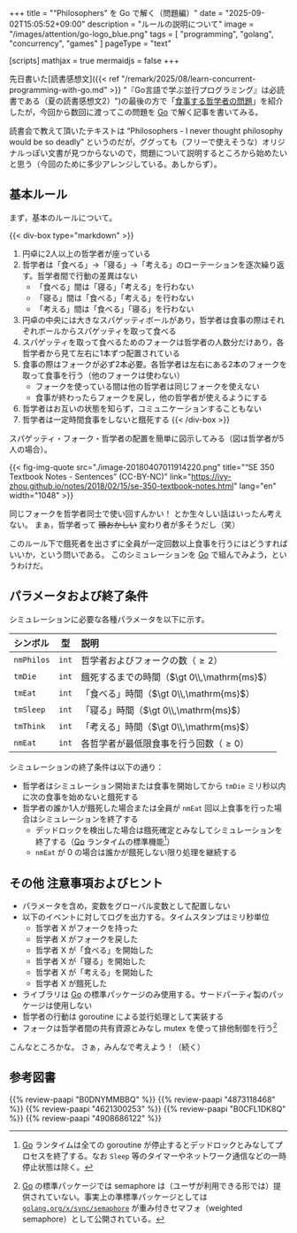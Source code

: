 +++
title = "“Philosophers” を Go で解く（問題編）"
date =  "2025-09-02T15:05:52+09:00"
description = "ルールの説明について"
image = "/images/attention/go-logo_blue.png"
tags = [ "programming", "golang", "concurrency", "games" ]
pageType = "text"

[scripts]
  mathjax = true
  mermaidjs = false
+++

先日書いた[読書感想文]({{< ref "/remark/2025/08/learn-concurrent-programming-with-go.md" >}} "『Go言語で学ぶ並行プログラミング』は必読書である（夏の読書感想文2）")の最後の方で「[食事する哲学者の問題](https://ja.wikipedia.org/wiki/%E9%A3%9F%E4%BA%8B%E3%81%99%E3%82%8B%E5%93%B2%E5%AD%A6%E8%80%85%E3%81%AE%E5%95%8F%E9%A1%8C "食事する哲学者の問題 - Wikipedia")」を紹介したが，今回から数回に渡ってこの問題を [Go] で解く記事を書いてみる。

読書会で教えて頂いたテキストは “Philosophers - I never thought philosophy would be so deadly” というのだが，ググっても（フリーで使えそうな）オリジナルっぽい文書が見つからないので，問題について説明するところから始めたいと思う（今回のために多少アレンジしている。あしからず）。

## 基本ルール

まず，基本のルールについて。

{{< div-box type="markdown" >}}
1. 円卓に2人以上の哲学者が座っている
2. 哲学者は「食べる」→「寝る」→「考える」のローテーションを逐次繰り返す。哲学者間で行動の差異はない
   - 「食べる」間は「寝る」「考える」を行わない
   - 「寝る」間は「食べる」「考える」を行わない
   - 「考える」間は「食べる」「寝る」を行わない
3. 円卓の中央には大きなスパゲッティボールがあり，哲学者は食事の際はそれぞれボールからスパゲッティを取って食べる
4. スパゲッティを取って食べるためのフォークは哲学者の人数分だけあり，各哲学者から見て左右に1本ずつ配置されている
5. 食事の際はフォークが必ず2本必要。各哲学者は左右にある2本のフォークを取って食事を行う（他のフォークは使わない）
   - フォークを使っている間は他の哲学者は同じフォークを使えない
   - 食事が終わったらフォークを戻し，他の哲学者が使えるようにする
6. 哲学者はお互いの状態を知らず，コミュニケーションすることもない
7. 哲学者は一定時間食事をしないと餓死する
{{< /div-box >}}

スパゲッティ・フォーク・哲学者の配置を簡単に図示してみる（図は哲学者が5人の場合）。

{{< fig-img-quote src="./image-20180407011914220.png" title="“SE 350 Textbook Notes - Sentences” (CC-BY-NC)" link="https://ivy-zhou.github.io/notes/2018/02/15/se-350-textbook-notes.html" lang="en" width="1048" >}}

同じフォークを哲学者同士で使い回すんかい！ とか生々しい話はいったん考えない。
まぁ，哲学者って ~~頭おかしい~~ 変わり者が多そうだし（笑）

このルール下で餓死者を出さずに全員が一定回数以上食事を行うにはどうすればいいか，という問いである。
このシミュレーションを [Go] で組んでみよう，というわけだ。

## パラメータおよび終了条件

シミュレーションに必要な各種パラメータを以下に示す。

| シンボル | 型 | 説明 |
| :--- | :---: | :--- |
| `nmPhilos` | `int` | 哲学者およびフォークの数（$\ge 2$） |
| `tmDie` | `int` | 餓死するまでの時間（$\gt 0\\,\mathrm{ms}$） |
| `tmEat` | `int` | 「食べる」時間（$\gt 0\\,\mathrm{ms}$） |
| `tmSleep` | `int` | 「寝る」時間（$\gt 0\\,\mathrm{ms}$） |
| `tmThink` | `int` | 「考える」時間（$\gt 0\\,\mathrm{ms}$） |
| `nmEat` | `int` | 各哲学者が最低限食事を行う回数（$\ge 0$） |

シミュレーションの終了条件は以下の通り：

- 哲学者はシミュレーション開始または食事を開始してから `tmDie` ミリ秒以内に次の食事を始めないと餓死する
- 哲学者の誰か1人が餓死した場合または全員が `nmEat` 回以上食事を行った場合はシミュレーションを終了する
  - デッドロックを検出した場合は餓死確定とみなしてシミュレーションを終了する（[Go] ランタイムの標準機能[^dl1]）
  - `nmEat` が 0 の場合は誰かが餓死しない限り処理を継続する

[^dl1]: [Go] ランタイムは全ての goroutine が停止するとデッドロックとみなしてプロセスを終了する。なお `Sleep` 等のタイマーやネットワーク通信などの一時停止状態は除く。

## その他 注意事項およびヒント

- パラメータを含め，変数をグローバル変数として配置しない
- 以下のイベントに対してログを出力する。タイムスタンプはミリ秒単位
  - 哲学者 X がフォークを持った
  - 哲学者 X がフォークを戻した
  - 哲学者 X が「食べる」を開始した
  - 哲学者 X が「寝る」を開始した
  - 哲学者 X が「考える」を開始した
  - 哲学者 X が餓死した
- ライブラリは [Go] の標準パッケージのみ使用する。サードパーティ製のパッケージは使用しない
- 哲学者の行動は goroutine による並行処理として実装する
- フォークは哲学者間の共有資源とみなし mutex を使って排他制御を行う[^sem1]

[^sem1]: [Go] の標準パッケージでは semaphore は（ユーザが利用できる形では）提供されていない。事実上の準標準パッケージとしては [`golang.org/x/sync/semaphore`] が重み付きセマフォ（weighted semaphore）として公開されている。

こんなところかな。
さぁ，みんなで考えよう！（続く）

[Go]: https://go.dev/
[`golang.org/x/sync/semaphore`]: https://pkg.go.dev/golang.org/x/sync/semaphore "semaphore package - golang.org/x/sync/semaphore - Go Packages"

## 参考図書

{{% review-paapi "B0DNYMMBBQ" %}} <!-- Go言語で学ぶ並行プログラミング -->
{{% review-paapi "4873118468" %}} <!-- Go言語による並行処理 -->
{{% review-paapi "4621300253" %}} <!-- プログラミング言語Go -->
{{% review-paapi "B0CFL1DK8Q" %}} <!-- Go言語 100Tips -->
{{% review-paapi "4908686122" %}} <!-- Goならわかるシステムプログラミング 第2版 -->
